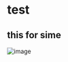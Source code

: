 # test 

## this for sime
![image](https://github.com/user-attachments/assets/76c3009e-efb9-49e8-b605-84c2111000cb)
